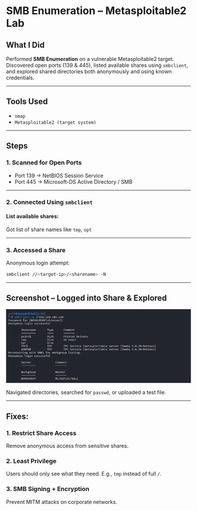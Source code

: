 # SMB Enumeration – Metasploitable2 Lab

##  What I Did
Performed **SMB Enumeration** on a vulnerable Metasploitable2 target. Discovered open ports (139 & 445), listed available shares using `smbclient`, and explored shared directories both anonymously and using known credentials.

---

##  Tools Used
- `nmap`
- `Metasploitable2 (target system)`

---

## Steps

### 1. Scanned for Open Ports

- Port 139 → NetBIOS Session Service
- Port 445 → Microsoft-DS Active Directory / SMB

---

### 2. Connected Using `smbclient`

#### List available shares:

Got list of share names like `tmp`, `opt`

---

### 3. Accessed a Share

Anonymous login attempt:

```bash
smbclient //<target-ip>/<sharename> -N
```

---

## Screenshot – Logged into Share & Explored
![smb](../images/smb.jpg)

 Navigated directories, searched for `passwd`, or uploaded a test file.

---

## Fixes:

### 1. **Restrict Share Access**
   Remove anonymous access from sensitive shares.

### 2. **Least Privilege**
   Users should only see what they need. E.g., `tmp` instead of full `/`.

### 3. **SMB Signing + Encryption**
   Prevent MITM attacks on corporate networks.
